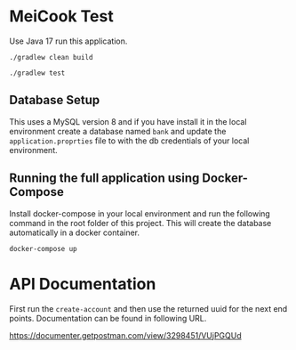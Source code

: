 # MeiCook Test

Use Java 17 run this application.

`./gradlew clean build`

`./gradlew test`

## Database Setup
This uses a MySQL version 8 and if you have install it in the local environment
create a database named `bank` and update the `application.proprties` file to 
with the db credentials of your local environment.

## Running the full application using Docker-Compose

Install docker-compose in your local environment and run the following command in the root folder of this project. 
This will create the database automatically in a docker container.

`docker-compose up`

# API Documentation

First run the `create-account` and then use the returned uuid for the next end points.
Documentation can be found in following URL.

https://documenter.getpostman.com/view/3298451/VUjPGQUd
